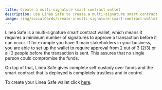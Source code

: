```yaml
---
title: Create a multi-signature smart contract wallet
description: Use Linea Safe to create a multi-signature smart contract wallet
image: /img/socialCards/create-a-multi-signature-smart-contract-wallet.jpg
---
```


Linea Safe is a multi-signature smart contract wallet, which means it requires a minimum number of signatures to approve a transaction before it can occur. If for example you have 3 main stakeholders in your business, you are able to set up the wallet to require approval from 2 out of 3 (2/3) or all 3 people before the transaction is sent. This assures that no single person could compromise the funds.

On top of that, Linea Safe gives complete self custody over funds and the smart contract that is deployed is completely trustless and in control.

To create your Linea Safe wallet click [here](https://safe.linea.build).

<!--
to check the status of the linea safe and entry points https://status.safe.linea.build/ not sure if we want to include this. right now it is password protected -->
